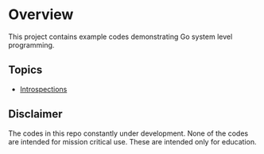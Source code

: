 # Overview

This project contains example codes demonstrating Go system level programming.

## Topics

* [Introspections](./docs/introspection.md)

## Disclaimer

The codes in this repo constantly under development. None of the codes are intended for mission critical use. These are intended only for education.